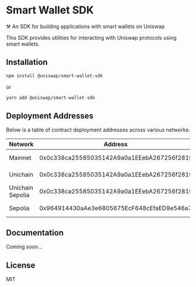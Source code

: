 # Smart Wallet SDK

⚒️ An SDK for building applications with smart wallets on Uniswap

This SDK provides utilities for interacting with Uniswap protocols using smart wallets.

## Installation

```bash
npm install @uniswap/smart-wallet-sdk
```

or

```bash
yarn add @uniswap/smart-wallet-sdk
```

## Deployment Addresses

Below is a table of contract deployment addresses across various networks:

| Network | Address | Commit Hash | Version |
|---------|---------|------------|---------|
| Mainnet | 0x0c338ca25585035142A9a0a1EEebA267256f281f | 4925a8fecf283845a8444b88eefc13cadca0c9a9 | v0.2.1-audit.2 |
| Unichain | 0x0c338ca25585035142A9a0a1EEebA267256f281f | 4925a8fecf283845a8444b88eefc13cadca0c9a9 | v0.2.1-audit.2 |
| Unichain Sepolia | 0x0c338ca25585035142A9a0a1EEebA267256f281f | 4925a8fecf283845a8444b88eefc13cadca0c9a9 | v0.2.1-audit.2 |
| Sepolia | 0x964914430aAe3e6805675EcF648cEfaED9e546a7 | 4925a8fecf283845a8444b88eefc13cadca0c9a9 | v0.2.1-audit.2 |

## Documentation

Coming soon...

## License

MIT
